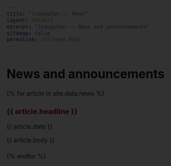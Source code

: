 ```yaml
---
title: "Jiangshan :: News"
layout: default
excerpt: "Jiangshan -- News and announcements"
sitemap: false
permalink: /allnews.html
---
```


# News and announcements

{% for article in site.data.news %}
<div class="event">
  <h3>
    <span class="event-title" data-image="{{ article.image }}" onclick="showImage(this)">
      {{ article.headline }}
    </span>
  </h3>
  <p>{{ article.date }}</p>
  <p>{{ article.body }}</p>
</div>
{% endfor %}

<!-- Modal for image display -->
<div id="imageModal" style="display:none; position:fixed; top:0; left:0; width:100%; height:100%; background:rgba(0,0,0,0.8); z-index:1000; display:flex; align-items:center; justify-content:center;" onclick="closeImage()">
  <img id="modalImage" src="" style="max-width:90%; max-height:90%; border:none;" />
</div>

<script>
  function showImage(element) {
    var imageUrl = element.getAttribute('data-image');
    if (!imageUrl) {
      alert('Image URL not found!');
      return;
    }
    var modal = document.getElementById('imageModal');
    var modalImage = document.getElementById('modalImage');
    modalImage.src = imageUrl;
    modal.style.display = 'flex';
  }

  function closeImage() {
    var modal = document.getElementById('imageModal');
    modal.style.display = 'none';
  }

  // Prevent closing the modal when clicking on the image
  document.getElementById('modalImage').addEventListener('click', function(event) {
    event.stopPropagation();
  });
</script>

<style>
  .event {
    margin-bottom: 20px;
  }
  .event-title {
    font-weight: bold;
    color: darkred;
    cursor: pointer;
  }
</style>

